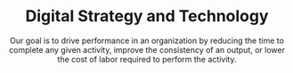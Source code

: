 ---
layout: service
order: 4
title: "Digital Strategy and Technology"
subtitle: "Our goal is to drive performance in an organization by reducing the time to complete any given activity, improve the consistency of an output, or lower the cost of labor required to perform the activity."
intro: "SLKone’s digital strategy consulting helps businesses unlock the full potential of their technology investments. By streamlining IT infrastructure and implementing advanced automation like Robotic Process Automation (RPA), we enable your organization to scale efficiently. We categorize systems based on their support for activity completion: making activities easier to complete, serving as tools for completing activities, or performing activities autonomously. Our goal is to drive performance by reducing activity completion time, improving output consistency, and lowering labor costs."
approach: "We take a pragmatic approach to digital strategy and technology implementation. By aligning technology initiatives with business goals, we ensure that every digital investment contributes directly to your organization's success. Our team combines deep technical expertise with broad business acumen to deliver solutions that not only leverage cutting-edge technology but also drive tangible business outcomes."
blurb-intro: "Transform your operations with innovative digital solutions for enhanced efficiency."
why_choose:
  - point: "Strategic Alignment"
    icon: "fa-objects-align-left"
    description: "Ensuring technology initiatives are in line with business objectives."
  - point: "Advanced Expertise"
    icon: "fa-microchip"
    description: "Leveraging the latest technological advancements for your benefit."
  - point: "Customized Solutions"
    icon: "fa-diagram-project"
    description: "Tailored digital strategies to fit your unique business needs."
  - point: "Proven Track Record"
    icon: "fa-check-circle"
    description: "Successful digital transformations across various industries."
  - point: "Continuous Support"
    icon: "fa-chart-bar"
    description: "Ongoing assistance to maintain and enhance digital initiatives."
  - point: "Data-Driven Approach"
    icon: "fa-chart-candlestick"
    description: "Utilizing analytics to inform and optimize digital strategies."
cta_title: "Ready to drive your digital transformation?"
cta: "Contact SLKone today to discover how our Digital Strategy and Technology services can elevate your business operations and performance."
icon: "fa-computer"
color: "plum"
image: "/assets/images/backgrounds/digital-strategy.webp"
---